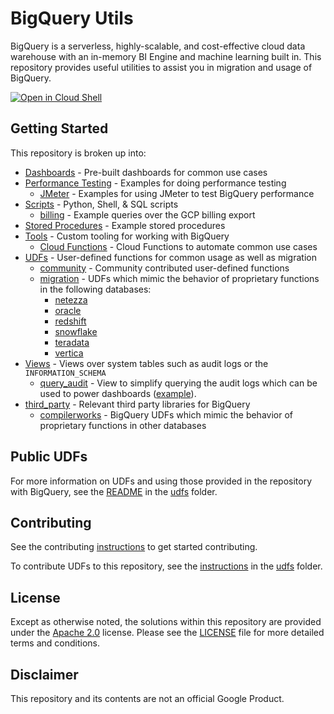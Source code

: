 # BigQuery Utils

BigQuery is a serverless, highly-scalable, and cost-effective cloud data
warehouse with an in-memory BI Engine and machine learning built in. This
repository provides useful utilities to assist you in migration and usage of
BigQuery.

[![Open in Cloud Shell](http://gstatic.com/cloudssh/images/open-btn.svg)](https://console.cloud.google.com/cloudshell/editor?cloudshell_git_repo=https%3A%2F%2Fgithub.com%2FGoogleCloudPlatform%2Fbigquery-utils.git)

## Getting Started

This repository is broken up into:

*   [Dashboards](/dashboards) - Pre-built dashboards for common use cases
*   [Performance Testing](/performance_testing) - Examples for doing performance testing
    *   [JMeter](/performance_testing/jmeter) - Examples for using JMeter to test BigQuery performance
*   [Scripts](/scripts) - Python, Shell, & SQL scripts
    *   [billing](/scripts/billing) - Example queries over the GCP billing
        export
*   [Stored Procedures](/stored_procedures) - Example stored procedures
*   [Tools](/tools) - Custom tooling for working with BigQuery
    *   [Cloud Functions](/tools/cloud_functions) - Cloud Functions to automate common use cases
*   [UDFs](/udfs) - User-defined functions for common usage as well as migration
    *   [community](/udfs/community) - Community contributed user-defined
        functions
    *   [migration](/udfs/migration) - UDFs which mimic the behavior of
        proprietary functions in the following databases:
        *   [netezza](/udfs/migration/netezza)
        *   [oracle](/udfs/migration/oracle)
        *   [redshift](/udfs/migration/redshift)
        *   [snowflake](/udfs/migration/snowflake)
        *   [teradata](/udfs/migration/teradata)
        *   [vertica](/udfs/migration/vertica)
*   [Views](/views) - Views over system tables such as audit logs or the
    `INFORMATION_SCHEMA`
    *   [query_audit](/views/audit/query_audit.sql) - View to simplify querying
        the audit logs which can be used to power dashboards
        ([example](https://codelabs.developers.google.com/codelabs/bigquery-pricing-workshop/#0)).
*   [third_party](/third_party) - Relevant third party libraries for BigQuery 
    *   [compilerworks](/third_party/compilerworks) - BigQuery UDFs which mimic the behavior of proprietary functions in other databases

## Public UDFs

For more information on UDFs and using those provided in the repository with
BigQuery, see the [README](/udfs/README.md) in the [udfs](/udfs) folder.

## Contributing

See the contributing [instructions](/CONTRIBUTING.md) to get started
contributing.

To contribute UDFs to this repository, see the
[instructions](/udfs/CONTRIBUTING.md) in the [udfs](/udfs) folder.

## License

Except as otherwise noted, the solutions within this repository are provided under the
[Apache 2.0](https://www.apache.org/licenses/LICENSE-2.0) license. Please see
the [LICENSE](/LICENSE) file for more detailed terms and conditions.

## Disclaimer

This repository and its contents are not an official Google Product.
